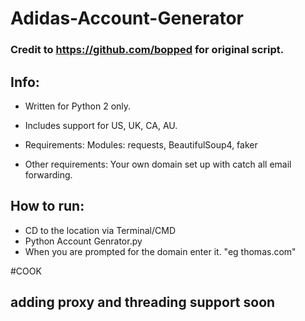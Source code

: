 # Adidas-Account-Generator

### Credit to https://github.com/bopped for original script.

## Info:

- Written for Python 2 only.

- Includes support for US, UK, CA, AU.

- Requirements: Modules: requests, BeautifulSoup4, faker

- Other requirements: Your own domain set up with catch all email forwarding.


## How to run:
- CD to the location via Terminal/CMD
- Python Account Genrator.py
- When you are prompted for the domain enter it. "eg thomas.com"

#COOK


## adding proxy and threading support soon
